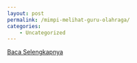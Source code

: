 ```yaml
---
layout: post
permalink: /mimpi-melihat-guru-olahraga/
categories:
    - Uncategorized
---
```


[Baca Selengkapnya](/01)
